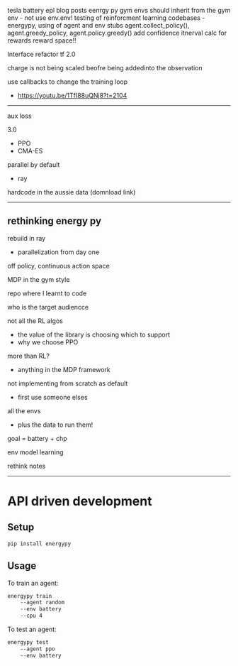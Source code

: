 tesla battery
epl blog posts
eenrgy py gym envs should inherit from the gym env - not use env.env!
testing of reinforcment learning codebases - energypy, using of agent and env stubs
agent.collect_policy(), agent.greedy_policy, agent.policy.greedy()
add confidence itnerval calc for rewards
reward space!!

Interface refactor
tf 2.0

charge is not being scaled beofre being addedinto the observation

use callbacks to change the training loop
- https://youtu.be/1TfI88uQNj8?t=2104

---

aux loss

3.0
- PPO
- CMA-ES

parallel by default
- ray

hardcode in the aussie data (domnload link)


---

## rethinking energy py

rebuild in ray
- parallelization from day one

off policy, continuous action space

MDP in the gym style

repo where I learnt to code

who is the target audiencce

not all the RL algos
- the value of the library is choosing which to support
- why we choose PPO

more than RL?
- anything in the MDP framework

not implementing from scratch as default
- first use someone elses

all the envs
- plus the data to run them!

goal = battery + chp

env model learning

rethink notes

---

# API driven development

## Setup

```bash
pip install energypy
```

## Usage

To train an agent:

```bash
energypy train
	--agent random
	--env battery
	--cpu 4
```

To test an agent:

```bash
energypy test
	--agent ppo
	--env battery
